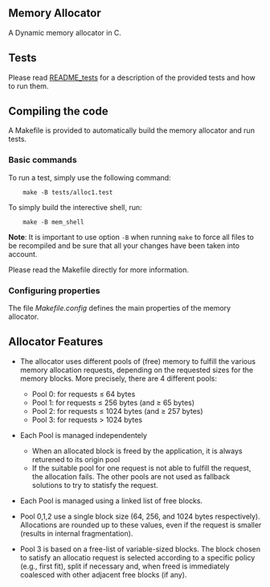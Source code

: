## Memory Allocator

A Dynamic memory allocator in C.

## Tests
Please read [README_tests](./README_tests.html) for a description of the provided tests and how to run them.

## Compiling the code

A Makefile is provided to automatically build the memory allocator and
run tests.

### Basic commands

To run a test, simply use the following command:
```
    make -B tests/alloc1.test
```

To simply build the interective shell, run:
```
    make -B mem_shell
```

**Note**: It is important to use option `-B` when running `make` to
force all files to be recompiled and be sure that all your changes have
been taken into account.

Please read the Makefile directly for more information.

### Configuring properties

The file *Makefile.config* defines the main properties of the memory
allocator.

## Allocator Features

  * The allocator uses different pools of (free) memory to fulfill the various memory allocation requests, depending on the requested sizes for the memory blocks. More precisely, there are 4 different pools:
	- Pool 0: for requests ≤ 64 bytes
	- Pool 1: for requests ≤ 256 bytes (and ≥ 65 bytes)
	- Pool 2: for requests ≤ 1024 bytes (and ≥ 257 bytes)
	- Pool 3: for requests > 1024 bytes
  * Each Pool is managed independentely
	- When an allocated block is freed by the application, it is always returened to its origin pool
	- If the suitable pool for one request is not able to fulfill the request, the allocation fails. The other pools are not used as fallback solutions to try to statisfy the request.

  * Each Pool is managed using a linked list of free blocks.
  * Pool 0,1,2 use a single block size (64, 256, and 1024 bytes respectively). Allocations are rounded up to these values, even if the request is smaller (results in internal fragmentation).
  * Pool 3 is based on a free-list of variable-sized blocks. The block chosen to satisfy an allocatio request is selected according to a specific policy (e.g., first fit), split if necessary and, when freed is immediately coalesced with other adjacent free blocks (if any).



















